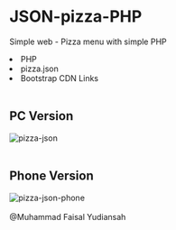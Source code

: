 # JSON-pizza-PHP
Simple web - Pizza menu with simple PHP

<li>PHP</li>
<li>pizza.json</li>
<li>Bootstrap CDN Links</li>
<br>

## PC Version
![pizza-json](https://github.com/faisalyudiansah/JSON-pizza-PHP/assets/142356615/013cd2b7-b64b-489d-9bf6-a9e78b2e6ace)
<br>
<br>
## Phone Version
![pizza-json-phone](https://github.com/faisalyudiansah/JSON-pizza-PHP/assets/142356615/f15d8c22-780d-41be-81ec-d68148e78ded)
<br>
<br>
@Muhammad Faisal Yudiansah
